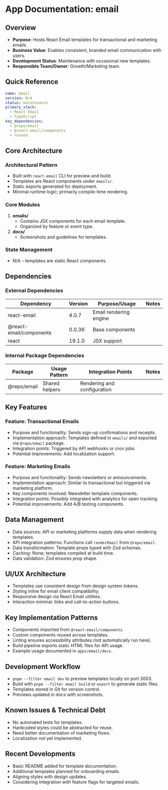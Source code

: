 # App Documentation: email

## Overview
- **Purpose**: Hosts React Email templates for transactional and marketing emails.
- **Business Value**: Enables consistent, branded email communication with users.
- **Development Status**: Maintenance with occasional new templates.
- **Responsible Team/Owner**: Growth/Marketing team.

## Quick Reference
```yaml
name: email
version: N/A
status: maintenance
primary_stack:
  - React Email
  - TypeScript
key_dependencies:
  - @repo/email
  - @react-email/components
  - resend
```

## Core Architecture

### Architectural Pattern
- Built with `react-email` CLI for preview and build.
- Templates are React components under `emails/`.
- Static exports generated for deployment.
- Minimal runtime logic; primarily compile-time rendering.

### Core Modules
1. **emails/**
   - Contains JSX components for each email template.
   - Organized by feature or event type.
2. **docs/**
   - Screenshots and guidelines for templates.

### State Management
- N/A – templates are static React components.

## Dependencies

### External Dependencies
| Dependency | Version | Purpose/Usage | Notes |
|------------|---------|--------------|-------|
| react-email | 4.0.7 | Email rendering engine | |
| @react-email/components | 0.0.36 | Base components | |
| react | 19.1.0 | JSX support | |

### Internal Package Dependencies
| Package | Usage Pattern | Integration Points | Notes |
|-----------|---------------|-------------------|-------|
| @repo/email | Shared helpers | Rendering and configuration | |

## Key Features

### Feature: Transactional Emails
- Purpose and functionality: Sends sign-up confirmations and receipts.
- Implementation approach: Templates defined in `emails/` and exported via `@repo/email` package.
- Integration points: Triggered by API webhooks or cron jobs.
- Potential improvements: Add localization support.

### Feature: Marketing Emails
- Purpose and functionality: Sends newsletters or announcements.
- Implementation approach: Similar to transactional but triggered via marketing platform.
- Key components involved: Newsletter template components.
- Integration points: Possibly integrated with analytics for open tracking.
- Potential improvements: Add A/B testing components.

## Data Management
- Data sources: API or marketing platforms supply data when rendering templates.
- API integration patterns: Functions call `renderEmail` from `@repo/email`.
- Data transformation: Template props typed with Zod schemas.
- Caching: None; templates compiled at build time.
- Data validation: Zod ensures prop shape.

## UI/UX Architecture
- Templates use consistent design from design system tokens.
- Styling inline for email client compatibility.
- Responsive design via React Email utilities.
- Interaction minimal: links and call-to-action buttons.

## Key Implementation Patterns
- Components imported from `@react-email/components`.
- Custom components reused across templates.
- Linting ensures accessibility attributes (not automatically run here).
- Build pipeline exports static HTML files for API usage.
- Example usage documented in `apps/email/docs`.

## Development Workflow
- `pnpm --filter email dev` to preview templates locally on port 3003.
- Build with `pnpm --filter email build` or `export` to generate static files.
- Templates stored in Git for version control.
- Previews updated in docs with screenshots.

## Known Issues & Technical Debt
- No automated tests for templates.
- Hardcoded styles could be abstracted for reuse.
- Need better documentation of marketing flows.
- Localization not yet implemented.

## Recent Developments
- Basic README added for template documentation.
- Additional templates planned for onboarding emails.
- Aligning styles with design updates.
- Considering integration with feature flags for targeted emails.
